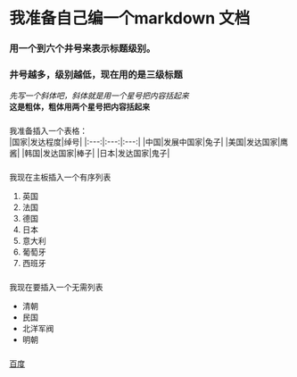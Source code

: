 # 我准备自己编一个markdown 文档   
### 用一个到六个井号来表示标题级别。
### 井号越多，级别越低，现在用的是三级标题 
*先写一个斜体吧，斜体就是用一个星号把内容括起来*  
**这是粗体，粗体用两个星号把内容括起来**  
###
我准备插入一个表格：  
|国家|发达程度|绰号|
|:---:|:---:|:---:|
|中国|发展中国家|兔子|
|美国|发达国家|鹰酱|
|韩国|发达国家|棒子|
|日本|发达国家|鬼子| 
###
我现在主板插入一个有序列表  
1. 英国
2. 法国
3. 德国
4. 日本
5. 意大利
6. 葡萄牙
7. 西班牙  
###
我现在要插入一个无需列表
* 清朝
* 民国
* 北洋军阀
* 明朝

###
[百度](http://www.baidu.com)

